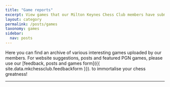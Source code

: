 ```yaml
---
title: "Game reports"
excerpt: View games that our Milton Keynes Chess Club members have submitted.
layout: category
permalink: /posts/games
taxonomy: games
sidebar:
  nav: posts
---
```


Here you can find an archive of various interesting games uploaded by our members.
For website suggestions, posts and featured PGN games, please use our [feedback, posts and games form]({{ site.data.mkchessclub.feedbackform }}).
to immortalise your chess greatness!

---